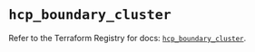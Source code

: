 # `hcp_boundary_cluster`

Refer to the Terraform Registry for docs: [`hcp_boundary_cluster`](https://registry.terraform.io/providers/hashicorp/hcp/0.110.0/docs/resources/boundary_cluster).
